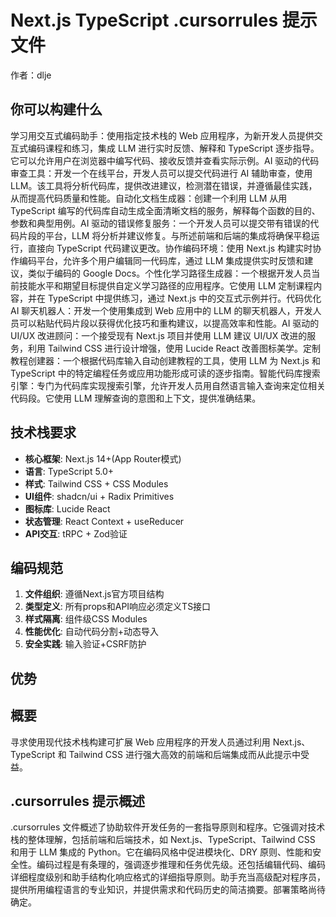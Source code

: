 # Next.js TypeScript .cursorrules 提示文件

作者：dlje

## 你可以构建什么

学习用交互式编码助手：使用指定技术栈的 Web 应用程序，为新开发人员提供交互式编码课程和练习，集成 LLM 进行实时反馈、解释和 TypeScript 逐步指导。它可以允许用户在浏览器中编写代码、接收反馈并查看实际示例。AI 驱动的代码审查工具：开发一个在线平台，开发人员可以提交代码进行 AI 辅助审查，使用 LLM。该工具将分析代码库，提供改进建议，检测潜在错误，并遵循最佳实践，从而提高代码质量和性能。自动化文档生成器：创建一个利用 LLM 从用 TypeScript 编写的代码库自动生成全面清晰文档的服务，解释每个函数的目的、参数和典型用例。AI 驱动的错误修复服务：一个开发人员可以提交带有错误的代码片段的平台，LLM 将分析并建议修复。与所述前端和后端的集成将确保平稳运行，直接向 TypeScript 代码建议更改。协作编码环境：使用 Next.js 构建实时协作编码平台，允许多个用户编辑同一代码库，通过 LLM 集成提供实时反馈和建议，类似于编码的 Google Docs。个性化学习路径生成器：一个根据开发人员当前技能水平和期望目标提供自定义学习路径的应用程序。它使用 LLM 定制课程内容，并在 TypeScript 中提供练习，通过 Next.js 中的交互式示例并行。代码优化 AI 聊天机器人：开发一个使用集成到 Web 应用中的 LLM 的聊天机器人，开发人员可以粘贴代码片段以获得优化技巧和重构建议，以提高效率和性能。AI 驱动的 UI/UX 改进顾问：一个接受现有 Next.js 项目并使用 LLM 建议 UI/UX 改进的服务，利用 Tailwind CSS 进行设计增强，使用 Lucide React 改善图标美学。定制教程创建器：一个根据代码库输入自动创建教程的工具，使用 LLM 为 Next.js 和 TypeScript 中的特定编程任务或应用功能形成可读的逐步指南。智能代码库搜索引擎：专门为代码库实现搜索引擎，允许开发人员用自然语言输入查询来定位相关代码段。它使用 LLM 理解查询的意图和上下文，提供准确结果。

## 技术栈要求

- **核心框架**: Next.js 14+(App Router模式)
- **语言**: TypeScript 5.0+
- **样式**: Tailwind CSS + CSS Modules
- **UI组件**: shadcn/ui + Radix Primitives
- **图标库**: Lucide React
- **状态管理**: React Context + useReducer
- **API交互**: tRPC + Zod验证

## 编码规范

1. **文件组织**: 遵循Next.js官方项目结构
2. **类型定义**: 所有props和API响应必须定义TS接口
3. **样式隔离**: 组件级CSS Modules
4. **性能优化**: 自动代码分割+动态导入
5. **安全实践**: 输入验证+CSRF防护

## 优势


## 概要
寻求使用现代技术栈构建可扩展 Web 应用程序的开发人员通过利用 Next.js、TypeScript 和 Tailwind CSS 进行强大高效的前端和后端集成而从此提示中受益。

## .cursorrules 提示概述
.cursorrules 文件概述了协助软件开发任务的一套指导原则和程序。它强调对技术栈的整体理解，包括前端和后端技术，如 Next.js、TypeScript、Tailwind CSS 和用于 LLM 集成的 Python。它在编码风格中促进模块化、DRY 原则、性能和安全性。编码过程是有条理的，强调逐步推理和任务优先级。还包括编辑代码、编码详细程度级别和助手结构化响应格式的详细指导原则。助手充当高级配对程序员，提供所用编程语言的专业知识，并提供需求和代码历史的简洁摘要。部署策略尚待确定。
